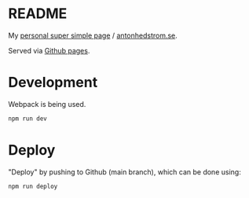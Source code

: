 # README

My [personal super simple page](https://antonhedstrom.github.io) / [antonhedstrom.se](https://antonhedstrom.se).

Served via [Github pages](https://pages.github.com/).

# Development

Webpack is being used.

```sh
npm run dev
```

# Deploy

"Deploy" by pushing to Github (main branch), which can be done using:

```sh
npm run deploy
```
